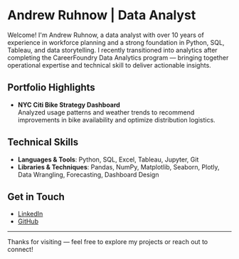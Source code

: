
# Andrew Ruhnow | Data Analyst

Welcome! I'm Andrew Ruhnow, a data analyst with over 10 years of experience in workforce planning and a strong foundation in Python, SQL, Tableau, and data storytelling. I recently transitioned into analytics after completing the CareerFoundry Data Analytics program — bringing together operational expertise and technical skill to deliver actionable insights.

## Portfolio Highlights

- **NYC Citi Bike Strategy Dashboard**  
  Analyzed usage patterns and weather trends to recommend improvements in bike availability and optimize distribution logistics.

## Technical Skills

- **Languages & Tools**: Python, SQL, Excel, Tableau, Jupyter, Git  
- **Libraries & Techniques**: Pandas, NumPy, Matplotlib, Seaborn, Plotly, Data Wrangling, Forecasting, Dashboard Design

## Get in Touch

- [LinkedIn](https://www.linkedin.com/in/aruhnow)
- [GitHub](https://github.com/aaruhnow)

---

Thanks for visiting — feel free to explore my projects or reach out to connect!

